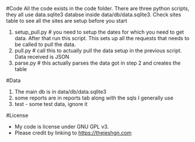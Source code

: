 #Code
All the code exists in the code folder. There are three python scripts, they all use data.sqlite3 databse inside data/db/data.sqlite3.  Check sites table to see all the sites are setup before you start

1. setup_pull.py # you need to setup the dates for which you need to get data. After that run this script. This sets up all the requests that needs to be called to pull the data.
2. pull.py # call this to actually pull the data setup in the previous script. Data received is JSON
3. parse.py # this actually parses the data got in step 2 and creates the table

#Data
1. The main db is in data/db/data.sqlite3
2. some reports are in reports tab along with the sqls I generally use
3. test - some test data, ignore it


#License
- My code is license under GNU GPL v3. 
- Please credit by linking to https://thejeshgn.com


